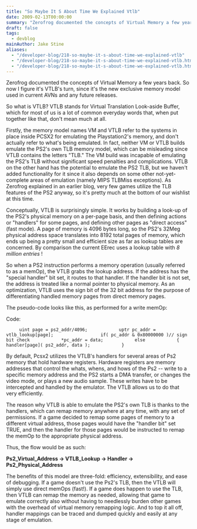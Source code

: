 ```yaml
---
title: "So Maybe It S About Time We Explained Vtlb"
date: 2009-02-13T00:00:00
summary: "Zerofrog documented the concepts of Virtual Memory a few years back. So now I figure it's VTLB's turn"
draft: false
tags:
  - devblog
mainAuthor: Jake Stine
aliases:
  - "/developer-blog/218-so-maybe-it-s-about-time-we-explained-vtlb"
  - "/developer-blog/218-so-maybe-it-s-about-time-we-explained-vtlb.html"
  - "/developer-blog/218-so-maybe-it-s-about-time-we-explained-vtlb.htm"
---
```


Zerofrog documented the concepts of Virtual Memory a few years back. So
now I figure it's VTLB's turn, since it's the new exclusive memory model
used in current AVNs and any future releases.

So what is VTLB? VTLB stands for Virtual Translation Look-aside Buffer,
which for most of us is a lot of common everyday words that, when put
together like that, don't mean much at all.

Firstly, the memory model names VM and VTLB refer to the systems in
place inside PCSX2 for emulating the Playstation2's memory, and don't
actually refer to what's being emulated. In fact, neither VM or VTLB
builds emulate the PS2's own TLB memory model, which can be misleading
since VTLB contains the letters "TLB." The VM build was incapable of
emulating the PS2's TLB without significant speed penalties and
complications. VTLB on the other hand has the potential to emulate the
PS2 TLB, but we haven't added functionality for it since it also depends
on some other not-yet-complete areas of emulation (namely MIPS TLBMiss
exceptions). As Zerofrog explained in an earlier blog, very few games
utilize the TLB features of the PS2 anyway, so it's pretty much at the
bottom of our wishlist at this time.

Conceptually, VTLB is surprisingly simple. It works by building a
look-up of the PS2's physical memory on a per-page basis, and then
defining actions or "handlers" for some pages, and defining other pages
as "direct access" (fast mode). A page of memory is 4096 bytes long, so
the PS2's 32Meg physical address space translates into 8192 total pages
of memory, which ends up being a pretty small and efficient size as far
as lookup tables are concerned. By comparison the current EErec uses a
lookup table with *8 million entries* !

So when a PS2 instruction performs a memory operation (usually referred
to as a memOp), the VTLB grabs the lookup address. If the address has
the "special handler" bit set, it routes to that handler. If the handler
bit is not set, the address is treated like a normal pointer to physical
memory. As an optimization, VTLB uses the sign bit of the 32 bit address
for the purpose of differentiating handled memory pages from direct
memory pages.

The pseudo-code looks like this, as performed for a write memOp:

<!-- TODO - legacy -->

<div class="codeblock">

<div class="title">

Code:

</div>

<div class="body" dir="ltr">

`      uint page = ps2_addr/4096;            uptr pc_addr = vtlb_lookup[page];                  if( pc_addr & 0x80000000 )// sign bit check            *pc_addr = data;            else            {            handler[page]( ps2_addr, data );            }     `

</div>

</div>


By default, Pcsx2 utilizes the VTLB's handlers for several areas of Ps2
memory that hold hardware registers. Hardware registers are memory
addresses that control the whats, whens, and hows of the Ps2 -- write to
a specific memory address and the PS2 starts a DMA transfer, or changes
the video mode, or plays a new audio sample. These writes have to be
intercepted and handled by the emulator. The VTLB allows us to do that
very efficiently.

The reason why VTLB is able to emulate the PS2's own TLB is thanks to
the handlers, which can remap memory anywhere at any time, with any set
of permissions. If a game decided to remap some pages of memory to a
different virtual address, those pages would have the "handler bit" set
TRUE, and then the handler for those pages would be instructed to remap
the memOp to the appropriate physical address.

Thus, the flow would be as such:

**Ps2\_Virtual\_Address -&gt; VTLB\_Lookup -&gt; Handler -&gt;
Ps2\_Physical\_Address**

The benefits of this model are three-fold: efficiency, extensibility,
and ease of debugging. If a game doesn't use the Ps2's TLB, then the
VTLB will simply use direct memOps (fast!). If a game does happen to use
the TLB, then VTLB can remap the memory as needed, allowing that game to
emulate correctly also without having to needlessly burden other games
with the overhead of virtual memory remapping logic. And to top it all
off, handler mappings can be traced and dumped quickly and easily at any
stage of emulation.
